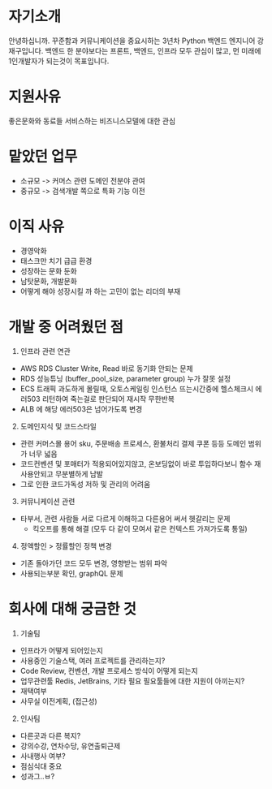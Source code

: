 # 자기소개
안녕하십니까. 꾸준함과 커뮤니케이션을 중요시하는 3년차 Python 백엔드 엔지니어 강재구입니다.
백엔드 한 분야보다는 프론트, 백엔드, 인프라 모두 관심이 많고, 먼 미래에 1인개발자가 되는것이 목표입니다.

# 지원사유
좋은문화와 동료들
서비스하는 비즈니스모델에 대한 관심

# 맡았던 업무
- 소규모 -> 커머스 관련 도메인 전분야 관여
- 중규모 -> 검색개발 쪽으로 특화 기능 이전

# 이직 사유
- 경영악화
- 태스크만 치기 급급 환경
- 성장하는 문화 둔화
- 남탓문화, 개발문화
- 어떻게 해야 성장시킬 까 하는 고민이 없는 리더의 부재

# 개발 중 어려웠던 점
1. 인프라 관련 연관
- AWS RDS Cluster Write, Read 바로 동기화 안되는 문제
- RDS 성능튜닝 (buffer_pool_size, parameter group) 누가 잘못 설정
- ECS 트래픽 과도하게 몰릴때, 오토스케일링 인스턴스 뜨는시간중에 헬스체크시 에러503 리턴하여 죽는걸로 판단되어 재시작 무한반복
- ALB 에 해당 에러503은 넘어가도록 변경

2. 도메인지식 및 코드스타일
- 관련 커머스몰 용어 sku, 주문배송 프로세스, 환불처리 결제 쿠폰 등등 도메인 범위가 너무 넓음
- 코드컨벤션 및 포매터가 적용되어있지않고, 온보딩없이 바로 투입하다보니 함수 재사용안되고 무분별하게 남발
- 그로 인한 코드가독성 저하 및 관리의 어려움

3. 커뮤니케이션 관련
- 타부서, 관련 사람들 서로 다르게 이해하고 다른용어 써서 헷갈리는 문제
  - 킥오프를 통해 해결 (모두 다 같이 모여서 같은 컨텍스트 가져가도록 통일)

4. 정액할인 > 정률할인 정책 변경
- 기존 돌아가던 코드 모두 변경, 영향받는 범위 파악
- 사용되는부분 확인, graphQL 문제


# 회사에 대해 궁금한 것
1. 기술팀
- 인프라가 어떻게 되어있는지
- 사용중인 기술스택, 여러 프로젝트를 관리하는지?
- Code Review, 컨벤션, 개발 프로세스 방식이 어떻게 되는지
- 업무관련툴 Redis, JetBrains, 기타 필요 필요툴들에 대한 지원이 아끼는지?
- 재택여부
- 사무실 이전계획, (접근성)

2. 인사팀
- 다른곳과 다른 복지?
- 강의수강, 연차수당, 유연출퇴근제
- 사내행사 여부?
- 점심식대 중요
- 성과그..ㅂ?
